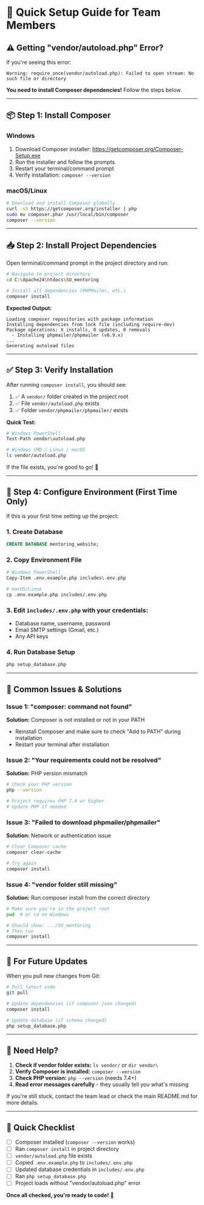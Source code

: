 # 🚀 Quick Setup Guide for Team Members

## ⚠️ Getting "vendor/autoload.php" Error?

If you're seeing this error:
```
Warning: require_once(vendor/autoload.php): Failed to open stream: No such file or directory
```

**You need to install Composer dependencies!** Follow the steps below.

---

## 📦 Step 1: Install Composer

### Windows
1. Download Composer installer: https://getcomposer.org/Composer-Setup.exe
2. Run the installer and follow the prompts
3. Restart your terminal/command prompt
4. Verify installation: `composer --version`

### macOS/Linux
```bash
# Download and install Composer globally
curl -sS https://getcomposer.org/installer | php
sudo mv composer.phar /usr/local/bin/composer
composer --version
```

---

## 📥 Step 2: Install Project Dependencies

Open terminal/command prompt in the project directory and run:

```bash
# Navigate to project directory
cd C:\Apache24\htdocs\SU_mentoring

# Install all dependencies (PHPMailer, etc.)
composer install
```

**Expected Output:**
```
Loading composer repositories with package information
Installing dependencies from lock file (including require-dev)
Package operations: X installs, 0 updates, 0 removals
  - Installing phpmailer/phpmailer (v6.9.x)
...
Generating autoload files
```

---

## ✅ Step 3: Verify Installation

After running `composer install`, you should see:

1. ✅ A `vendor/` folder created in the project root
2. ✅ File `vendor/autoload.php` exists
3. ✅ Folder `vendor/phpmailer/phpmailer/` exists

**Quick Test:**
```bash
# Windows PowerShell
Test-Path vendor\autoload.php

# Windows CMD / Linux / macOS
ls vendor/autoload.php
```

If the file exists, you're good to go! 🎉

---

## 🔧 Step 4: Configure Environment (First Time Only)

If this is your first time setting up the project:

### 1. Create Database
```sql
CREATE DATABASE mentoring_website;
```

### 2. Copy Environment File
```bash
# Windows PowerShell
Copy-Item .env.example.php includes\.env.php

# macOS/Linux
cp .env.example.php includes/.env.php
```

### 3. Edit `includes/.env.php` with your credentials:
- Database name, username, password
- Email SMTP settings (Gmail, etc.)
- Any API keys

### 4. Run Database Setup
```bash
php setup_database.php
```

---

## 🐛 Common Issues & Solutions

### Issue 1: "composer: command not found"
**Solution:** Composer is not installed or not in your PATH
- Reinstall Composer and make sure to check "Add to PATH" during installation
- Restart your terminal after installation

### Issue 2: "Your requirements could not be resolved"
**Solution:** PHP version mismatch
```bash
# Check your PHP version
php --version

# Project requires PHP 7.4 or higher
# Update PHP if needed
```

### Issue 3: "Failed to download phpmailer/phpmailer"
**Solution:** Network or authentication issue
```bash
# Clear Composer cache
composer clear-cache

# Try again
composer install
```

### Issue 4: "vendor folder still missing"
**Solution:** Run composer install from the correct directory
```bash
# Make sure you're in the project root
pwd  # or cd on Windows

# Should show: .../SU_mentoring
# Then run
composer install
```

---

## 📝 For Future Updates

When you pull new changes from Git:

```bash
# Pull latest code
git pull

# Update dependencies (if composer.json changed)
composer install

# Update database (if schema changed)
php setup_database.php
```

---

## 🤝 Need Help?

1. **Check if vendor folder exists:** `ls vendor/` or `dir vendor\`
2. **Verify Composer is installed:** `composer --version`
3. **Check PHP version:** `php --version` (needs 7.4+)
4. **Read error messages carefully** - they usually tell you what's missing

If you're still stuck, contact the team lead or check the main README.md for more details.

---

## 🎯 Quick Checklist

- [ ] Composer installed (`composer --version` works)
- [ ] Ran `composer install` in project directory
- [ ] `vendor/autoload.php` file exists
- [ ] Copied `.env.example.php` to `includes/.env.php`
- [ ] Updated database credentials in `includes/.env.php`
- [ ] Ran `php setup_database.php`
- [ ] Project loads without "vendor/autoload.php" error

**Once all checked, you're ready to code!** 🚀
